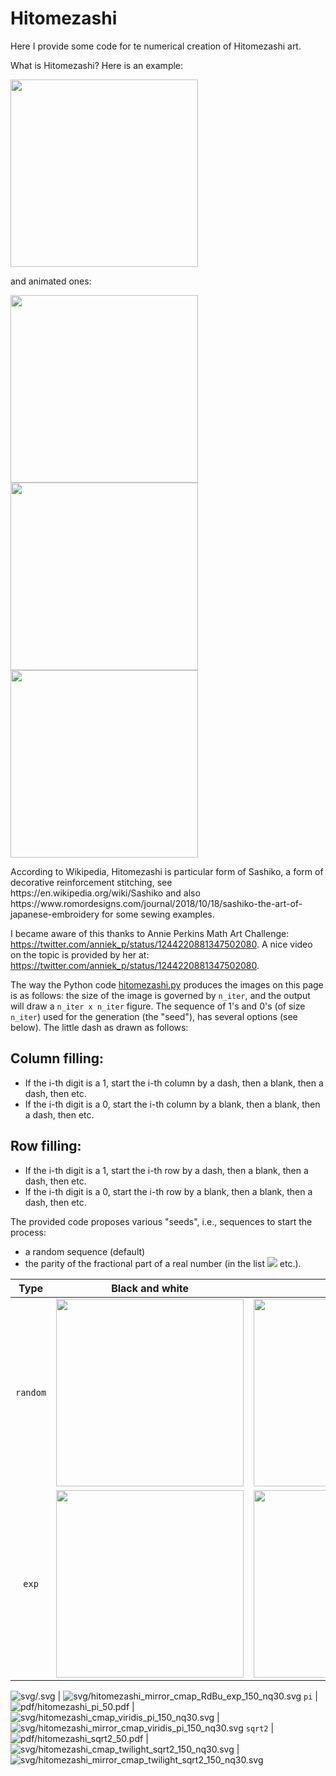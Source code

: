# Hitomezashi

Here I provide some code for te numerical creation of Hitomezashi art.

What is Hitomezashi? Here is an example:

<img src="my_art/hitomezashi_exp_128_blue_orange.png" width="300">

and animated ones:
<p float="left">
<img src="my_art/expRdBu150.gif"  height="300">
<img src="my_art/piRdBu150.gif" height="300">
<img src="my_art/sqrt2RdBu150.gif" width="300">
</p>
According to Wikipedia, Hitomezashi is particular form of Sashiko, a form of decorative reinforcement stitching,
see https://en.wikipedia.org/wiki/Sashiko and also
https://www.romordesigns.com/journal/2018/10/18/sashiko-the-art-of-japanese-embroidery for some sewing examples.

I became aware of this thanks to Annie Perkins Math Art Challenge:
https://twitter.com/anniek_p/status/1244220881347502080.
A nice video on the topic is provided by her at:
https://twitter.com/anniek_p/status/1244220881347502080.


The way the Python code [hitomezashi.py](hitomezashi.py) produces the images on this page is as follows: the size of the image is governed by `n_iter`, and the output will draw a `n_iter x n_iter` figure.
The sequence of 1's and 0's (of size `n_iter`) used for the generation (the "seed"), has several options (see below).
The little dash as drawn as follows:

## Column filling:
- If the i-th digit is a 1, start the i-th column by a dash, then a blank, then a dash, then etc.
- If the i-th digit is a 0, start the i-th column by a blank, then a blank, then a dash, then etc.

## Row filling:
- If the i-th digit is a 1, start the i-th row by a dash, then a blank, then a dash, then etc.
- If the i-th digit is a 0, start the i-th row by a blank, then a blank, then a dash, then etc.

The provided code proposes various "seeds", i.e.,  sequences to start the process:

- a random sequence (default)
- the parity of the fractional part of a real number (in the list  <img src="https://render.githubusercontent.com/render/math?math=\exp(1), \pi, \sqrt{2}"> etc.).



Type | Black and white             |  Colored | Symmetrized + colored
:-------------------------:|:-------------------------:|:-------------------------:|:-------------------------:
`random` | <img src="https://raw.github.com/josephsalmon/Tweets/master/Hitomezashi/svg/hitomezashi_cmap_Blues_random_150_nq30.svg?sanitize=true" width="300" > | <img src="https://raw.github.com/josephsalmon/Tweets/master/Hitomezashi/svg/hitomezashi_cmap_Blues_random_150_nq30.svg?sanitize=true" width="300" > | <img src="https://raw.github.com/josephsalmon/Tweets/master/Hitomezashi/svg/hitomezashi_mirror_cmap_Blues_random_150_nq30.svg?sanitize=true" width="300">
`exp` | <img src="https://raw.github.com/josephsalmon/Tweets/master/Hitomezashi/svg/hitomezashi_cmap_exp_150_nq015.svg?sanitize=true" width="300" >  |<img src="https://raw.github.com/josephsalmon/Tweets/master/Hitomezashi/svg/hitomezashi_cmap_RdBu_exp_150_nq30.svg?sanitize=true" width="300"> | <img src="https://raw.github.com/josephsalmon/Tweets/master/Hitomezashi/svg/hitomezashi_mirror_cmap_RdBu_exp_150_nq30.svg?sanitize=true" width="300">

![svg/.svg](svg/hitomezashi_cmap_RdBu_exp_150_nq30.svg) | ![svg/hitomezashi_mirror_cmap_RdBu_exp_150_nq30.svg](svg/hitomezashi_mirror_cmap_RdBu_exp_150_nq30.svg)
`pi` | ![pdf/hitomezashi_pi_50.pdf](png/hitomezashi_pi_50.png)  |  ![svg/hitomezashi_cmap_viridis_pi_150_nq30.svg](svg/hitomezashi_cmap_viridis_pi_150_nq30.svg) | ![svg/hitomezashi_mirror_cmap_viridis_pi_150_nq30.svg](svg/hitomezashi_mirror_cmap_viridis_pi_150_nq30.svg)
`sqrt2` | ![pdf/hitomezashi_sqrt2_50.pdf](png/hitomezashi_sqrt2_50.png)  |  ![svg/hitomezashi_cmap_twilight_sqrt2_150_nq30.svg](svg/hitomezashi_cmap_twilight_sqrt2_150_nq30.svg) | ![svg/hitomezashi_mirror_cmap_twilight_sqrt2_150_nq30.svg](svg/hitomezashi_mirror_cmap_twilight_sqrt2_150_nq30.svg)

